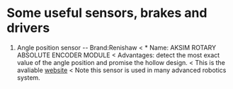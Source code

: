 # Some useful sensors, brakes and drivers

1. Angle position sensor -- Brand:Renishaw 
< * Name: AKSIM ROTARY ABSOLUTE ENCODER MODULE
<   Advantages: detect the most exact value of the angle position and promise the hollow design.
<   This is the avaliable [website](https://www.rls.si/cn_en/products/rotary-magnetic-encoders/absolute-encoders/aksim-rotary-absolute-encoder-module?___from_store=cn "Renshaw absolute angle sensor")
<   Note this sensor is used in many advanced robotics system.
